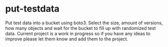 # put-testdata
Put test data into a bucket using boto3.
Select the size, amount of versions, how many objects and wait for the bucket to fill up with randomized test data.
Current project is a work in progress so if you have any ideas to improve please let them know and add them to the project.
